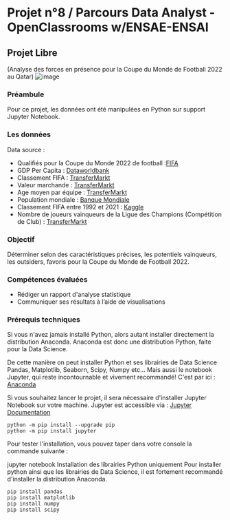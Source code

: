 # Projet n°8 / Parcours Data Analyst - OpenClassrooms w/ENSAE-ENSAI
## Projet Libre
(Analyse des forces en présence pour la Coupe du Monde de Football 2022 au Qatar)
![image](https://user-images.githubusercontent.com/125965437/222732447-30bae453-6351-417e-bd13-7e03a0007000.png)

### Préambule
Pour ce projet, les données ont été manipulées en Python sur support Jupyter Notebook. 

### Les données
Data source :
- Qualifiés pour la Coupe du Monde 2022 de football :[FIFA](https://www.fifa.com/fifaplus/fr/match-centre/competition/520?tab=competitionStandings&prev=competition)
- GDP Per Capita : [Dataworldbank](https://data.worldbank.org/indicator/NY.GDP.PCAP.CD)
- Classement FIFA : [TransferMarkt](https://www.transfermarkt.fr/wettbewerbe/fifa)
- Valeur marchande : [TransferMarkt](https://www.transfermarkt.fr/wettbewerbe/fifa)
- Age moyen par équipe : [TransferMarkt](https://www.transfermarkt.fr/brasilien/startseite/verein/3439)
- Population mondiale : [Banque Mondiale](https://donnees.banquemondiale.org/indicator/SP.POP.TOTL)
- Classement FIFA entre 1992 et 2021 : [Kaggle](https://www.kaggle.com/datasets/cashncarry/fifaworldranking)
- Nombre de joueurs vainqueurs de la Ligue des Champions (Compétition de Club) : [TransferMarkt](https://www.transfermarkt.fr/brasilien/startseite/verein/3439)

### Objectif 
Déterminer selon des caractéristiques précises, les potentiels vainqueurs, les outsiders, favoris pour la Coupe du Monde de Football 2022.

### Compétences évaluées
- Rédiger un rapport d'analyse statistique
- Communiquer ses résultats à l’aide de visualisations

### Prérequis techniques
Si vous n'avez jamais installé Python, alors autant installer directement la distribution Anaconda. Anaconda est donc une distribution Python, faite pour la Data Science.

De cette manière on peut installer Python et ses librairies de Data Science Pandas, Matplotlib, Seaborn, Scipy, Numpy etc… Mais aussi le notebook Jupyter, qui reste incontournable et vivement recommandé! C'est par ici : [Anaconda](https://www.anaconda.com/products/distribution)

Si vous souhaitez lancer le projet, il sera nécessaire d'installer Jupyter Notebook sur votre machine.
Jupyter est accessible via : [Jupyter Documentation](https://docs.jupyter.org/en/latest/)

```
python -m pip install --upgrade pip    
python -m pip install jupyter
```
Pour tester l'installation, vous pouvez taper dans votre console la commande suivante :

jupyter notebook
Installation des librairies Python uniquement
Pour installer python ainsi que les librairies de Data Science, il est fortement recommandé d'installer la distribution Anaconda.
```
pip install pandas
pip install matplotlib
pip install numpy
pip install scipy
```
